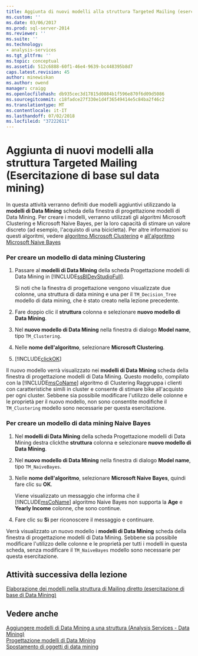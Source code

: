 ```yaml
---
title: Aggiunta di nuovi modelli alla struttura Targeted Mailing (esercitazione di base di Data Mining) | Microsoft Docs
ms.custom: ''
ms.date: 03/06/2017
ms.prod: sql-server-2014
ms.reviewer: ''
ms.suite: ''
ms.technology:
- analysis-services
ms.tgt_pltfrm: ''
ms.topic: conceptual
ms.assetid: 512c6888-60f1-46e4-9639-bc448395b8d7
caps.latest.revision: 45
author: minewiskan
ms.author: owend
manager: craigg
ms.openlocfilehash: db935cec3d17815d0884b1f596e870f6d09d5086
ms.sourcegitcommit: c18fadce27f330e1d4f36549414e5c84ba2f46c2
ms.translationtype: MT
ms.contentlocale: it-IT
ms.lasthandoff: 07/02/2018
ms.locfileid: "37222611"
---
```

# <a name="adding-new-models-to-the-targeted-mailing-structure-basic-data-mining-tutorial"></a>Aggiunta di nuovi modelli alla struttura Targeted Mailing (Esercitazione di base sul data mining)
  In questa attività verranno definiti due modelli aggiuntivi utilizzando la **modelli di Data Mining** scheda della finestra di progettazione modelli di Data Mining. Per creare i modelli, verranno utilizzati gli algoritmi Microsoft Clustering e Microsoft Naive Bayes, per la loro capacità di stimare un valore discreto (ad esempio, l'acquisto di una bicicletta). Per altre informazioni su questi algoritmi, vedere [algoritmo Microsoft Clustering](../../2014/analysis-services/data-mining/microsoft-clustering-algorithm.md) e [all'algoritmo Microsoft Naive Bayes](../../2014/analysis-services/data-mining/microsoft-naive-bayes-algorithm.md)  
  
### <a name="to-create-a-clustering-mining-model"></a>Per creare un modello di data mining Clustering  
  
1.  Passare al **modelli di Data Mining** della scheda Progettazione modelli di Data Mining in [!INCLUDE[ssBIDevStudioFull](../includes/ssbidevstudiofull-md.md)].  
  
     Si noti che la finestra di progettazione vengono visualizzate due colonne, una struttura di data mining e una per il `TM_Decision_Tree` modello di data mining, che è stato creato nella lezione precedente.  
  
2.  Fare doppio clic il **struttura** colonna e selezionare **nuovo modello di Data Mining**.  
  
3.  Nel **nuovo modello di Data Mining** nella finestra di dialogo **Model name**, tipo `TM_Clustering`.  
  
4.  Nelle **nome dell'algoritmo**, selezionare **Microsoft Clustering**.  
  
5.  [!INCLUDE[clickOK](../includes/clickok-md.md)]  
  
 Il nuovo modello verrà visualizzato nei **modelli di Data Mining** scheda della finestra di progettazione modelli di Data Mining. Questo modello, compilato con la [!INCLUDE[msCoName](../includes/msconame-md.md)] algoritmo di Clustering Raggruppa i clienti con caratteristiche simili in cluster e consente di stimare bike all'acquisto per ogni cluster. Sebbene sia possibile modificare l'utilizzo delle colonne e le proprietà per il nuovo modello, non sono consentite modifiche il `TM_Clustering` modello sono necessarie per questa esercitazione.  
  
### <a name="to-create-a-naive-bayes-mining-model"></a>Per creare un modello di data mining Naive Bayes  
  
1.  Nel **modelli di Data Mining** della scheda Progettazione modelli di Data Mining destra clickthe **struttura** colonna e selezionare **nuovo modello di Data Mining**.  
  
2.  Nel **nuovo modello di Data Mining** nella finestra di dialogo **Model name**, tipo `TM_NaiveBayes`.  
  
3.  Nelle **nome dell'algoritmo**, selezionare **Microsoft Naive Bayes**, quindi fare clic su **OK**.  
  
     Viene visualizzato un messaggio che informa che il [!INCLUDE[msCoName](../includes/msconame-md.md)] algoritmo Naive Bayes non supporta la **Age** e **Yearly Income** colonne, che sono continue.  
  
4.  Fare clic su **Sì** per riconoscere il messaggio e continuare.  
  
 Verrà visualizzato un nuovo modello i **modelli di Data Mining** scheda della finestra di progettazione modelli di Data Mining. Sebbene sia possibile modificare l'utilizzo delle colonne e le proprietà per tutti i modelli in questa scheda, senza modificare il `TM_NaiveBayes` modello sono necessarie per questa esercitazione.  
  
## <a name="next-task-in-lesson"></a>Attività successiva della lezione  
 [Elaborazione dei modelli nella struttura di Mailing diretto &#40;esercitazione di base di Data Mining&#41;](../../2014/tutorials/processing-models-in-the-targeted-mailing-structure-basic-data-mining-tutorial.md)  
  
## <a name="see-also"></a>Vedere anche  
 [Aggiungere modelli di Data Mining a una struttura &#40;Analysis Services - Data Mining&#41;](../../2014/analysis-services/data-mining/add-mining-models-to-a-structure-analysis-services-data-mining.md)   
 [Progettazione modelli di Data Mining](../../2014/analysis-services/data-mining/data-mining-designer.md)   
 [Spostamento di oggetti di data mining](../../2014/analysis-services/data-mining/moving-data-mining-objects.md)  
  
  
